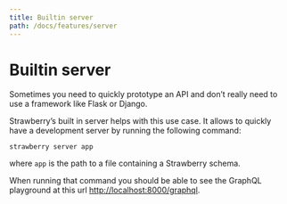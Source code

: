 ```yaml
---
title: Builtin server
path: /docs/features/server
---
```


# Builtin server

Sometimes you need to quickly prototype an API and don’t really need to use a
framework like Flask or Django.

Strawberry’s built in server helps with this use case. It allows to quickly have
a development server by running the following command:

    strawberry server app

where `app` is the path to a file containing a Strawberry schema.

When running that command you should be able to see the GraphQL playground at
this url [http://localhost:8000/graphql](http://localhost:8000/graphql).
